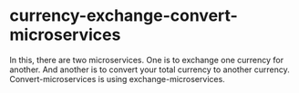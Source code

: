 # currency-exchange-convert-microservices
In this, there are two microservices. One is to exchange one currency for another. And another is to convert your total currency to another currency. Convert-microservices is using exchange-microservices.
